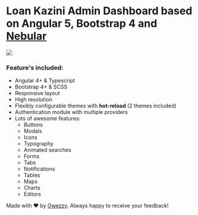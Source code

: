
# Loan Kazini Admin Dashboard based on Angular 5, Bootstrap 4 and <a href="https://github.com/akveo/nebular">Nebular</a>
<a target="_blank" href="http://akveo.com/ngx-admin/"><img src="https://i.imgur.com/XoJtfvK.gif"/></a>

### Feature's included:

- Angular 4+ & Typescript
- Bootstrap 4+ & SCSS
- Responsive layout
- High resolution
- Flexibly configurable themes with **hot-reload** (2 themes included)
- Authentication module with multiple providers
- Lots of awesome features:
  - Buttons
  - Modals
  - Icons
  - Typography
  - Animated searches
  - Forms
  - Tabs
  - Notifications
  - Tables
  - Maps
  - Charts
  - Editors
  
Made with :heart: by [Owezzy](http://owezzy.github.io/).
Always happy to receive your feedback!
